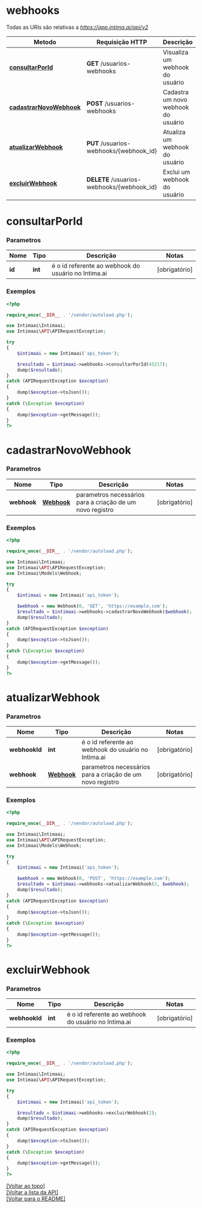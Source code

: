 # **webhooks**

Todas as URIs são relativas a *https://app.intima.ai/api/v2*

Metodo | Requisição HTTP | Descrição
------------- | ------------- | -------------
[**consultarPorId**](webhooksResources.md#consultarPorId) | **GET** /usuarios-webhooks | Visualiza um webhook do usuário
[**cadastrarNovoWebhook**](webhooksResources.md#cadastrarNovoWebhook) | **POST** /usuarios-webhooks | Cadastra um novo webhook do usuário
[**atualizarWebhook**](webhooksResources.md#atualizarWebhook) | **PUT** /usuarios-webhooks/{webhook_id} | Atualiza um webhook do usuário
[**excluirWebhook**](webhooksResources.md#excluirWebhook) | **DELETE** /usuarios-webhooks/{webhook_id} | Exclui um webhook do usuário

# **consultarPorId**

### Parametros

Nome | Tipo | Descrição | Notas
------------- | ------------- | ------------- | -------------
**id** | **int**| é o id referente ao webhook do usuário no Intima.ai | [obrigatório]

### Exemplos
```php
<?php

require_once(__DIR__ . '/vendor/autoload.php');

use Intimaai\Intimaai;
use Intimaai\API\APIRequestException;

try 
{
    $intimaai = new Intimaai('api_token');

    $resultado = $intimaai->webhooks->consultarPorId(45217);
    dump($resultado);
}
catch (APIRequestException $exception)
{
    dump($exception->toJson());
}
catch (\Exception $exception)
{
    dump($exception->getMessage());
}
?>
```

# **cadastrarNovoWebhook**

### Parametros

Nome | Tipo | Descrição | Notas
------------- | ------------- | ------------- | -------------
**webhook** | [**Webhook**](../../models/webhook/Webhook.md) | parametros necessários para a criação de um novo registro | [obrigatório]

### Exemplos
```php
<?php

require_once(__DIR__ . '/vendor/autoload.php');

use Intimaai\Intimaai;
use Intimaai\API\APIRequestException;
use Intimaai\Models\Webhook;

try 
{
    $intimaai = new Intimaai('api_token');

    $webhook = new Webhook(0, 'GET', 'https://example.com');
    $resultado = $intimaai->webhooks->cadastrarNovoWebhook($webhook);
    dump($resultado);
}
catch (APIRequestException $exception)
{
    dump($exception->toJson());
}
catch (\Exception $exception)
{
    dump($exception->getMessage());
}
?>
```

# **atualizarWebhook**

### Parametros

Nome | Tipo | Descrição | Notas
------------- | ------------- | ------------- | -------------
**webhookId** | **int**| é o id referente ao webhook do usuário no Intima.ai | [obrigatório]
**webhook** | [**Webhook**](../../models/webhook/Webhook.md) | parametros necessários para a criação de um novo registro | [obrigatório]

### Exemplos
```php
<?php

require_once(__DIR__ . '/vendor/autoload.php');

use Intimaai\Intimaai;
use Intimaai\API\APIRequestException;
use Intimaai\Models\Webhook;

try 
{
    $intimaai = new Intimaai('api_token');

    $webhook = new Webhook(0, 'POST', 'https://example.com');
    $resultado = $intimaai->webhooks->atualizarWebhook(2, $webhook);
    dump($resultado);
}
catch (APIRequestException $exception)
{
    dump($exception->toJson());
}
catch (\Exception $exception)
{
    dump($exception->getMessage());
}
?>
```

# **excluirWebhook**

### Parametros

Nome | Tipo | Descrição | Notas
------------- | ------------- | ------------- | -------------
**webhookId** | **int**| é o id referente ao webhook do usuário no Intima.ai | [obrigatório]

### Exemplos
```php
<?php

require_once(__DIR__ . '/vendor/autoload.php');

use Intimaai\Intimaai;
use Intimaai\API\APIRequestException;

try 
{
    $intimaai = new Intimaai('api_token');

    $resultado = $intimaai->webhooks->excluirWebhook(2);
    dump($resultado);
}
catch (APIRequestException $exception)
{
    dump($exception->toJson());
}
catch (\Exception $exception)
{
    dump($exception->getMessage());
}
?>
```

[[Voltar ao topo]](#)        
[[Voltar a lista da API]](../../README.md#Documentação-para-os-Endpoints-da-API)    
[[Voltar para o README]](../../README.md#Intima.ai---SDK-PHP)
